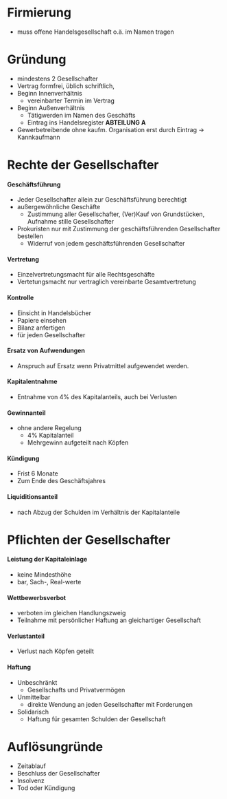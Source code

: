 # Firmierung
- muss offene Handelsgesellschaft o.ä. im Namen tragen
# Gründung
- mindestens 2 Gesellschafter
- Vertrag formfrei, üblich schriftlich, 
- Beginn Innenverhältnis
    - vereinbarter Termin im Vertrag
- Beginn Außenverhältnis
    - Tätigwerden im Namen des Geschäfts
    - Eintrag ins Handelsregister **ABTEILUNG A**
- Gewerbetreibende ohne kaufm. Organisation erst durch Eintrag -> Kannkaufmann
# Rechte der Gesellschafter 
#### Geschäftsführung
- Jeder Gesellschafter allein zur Geschäftsführung berechtigt
- außergewöhnliche Geschäfte
    - Zustimmung aller Gesellschafter, (Ver)Kauf von Grundstücken, Aufnahme stille Gesellschafter
- Prokuristen nur mit Zustimmung der geschäftsführenden Gesellschafter bestellen
    - Widerruf von jedem geschäftsführenden Gesellschafter
#### Vertretung
- Einzelvertretungsmacht für alle Rechtsgeschäfte
- Vertetungsmacht nur vertraglich vereinbarte Gesamtvertretung
#### Kontrolle
- Einsicht in Handelsbücher
- Papiere einsehen
- Bilanz anfertigen
- für jeden Gesellschafter
#### Ersatz von Aufwendungen
- Anspruch auf Ersatz wenn Privatmittel aufgewendet werden.
#### Kapitalentnahme
- Entnahme von 4% des Kapitalanteils, auch bei Verlusten
#### Gewinnanteil
- ohne andere Regelung 
    - 4% Kapitalanteil
    - Mehrgewinn aufgeteilt nach Köpfen
#### Kündigung
- Frist 6 Monate
- Zum Ende des Geschäftsjahres
#### Liquiditionsanteil
- nach Abzug der Schulden im Verhältnis der Kapitalanteile
# Pflichten der Gesellschafter
#### Leistung der Kapitaleinlage
- keine Mindesthöhe
- bar, Sach-, Real-werte
#### Wettbewerbsverbot
- verboten im gleichen Handlungszweig
- Teilnahme mit persönlicher Haftung an gleichartiger Gesellschaft
#### Verlustanteil
- Verlust nach Köpfen geteilt
#### Haftung
- Unbeschränkt
    - Gesellschafts und Privatvermögen
- Unmittelbar
    - direkte Wendung an jeden Gesellschafter mit Forderungen
- Solidarisch
    - Haftung für gesamten Schulden der Gesellschaft
# Auflösungründe
- Zeitablauf
- Beschluss der Gesellschafter
- Insolvenz
- Tod oder Kündigung